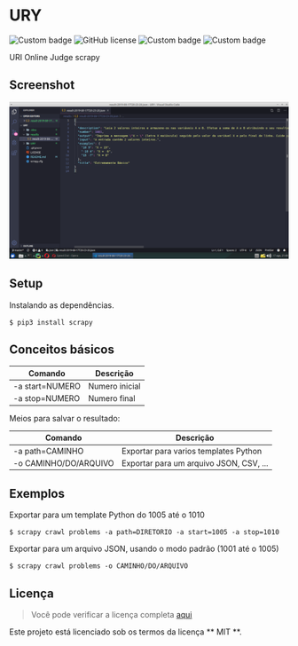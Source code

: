 # URY
![Custom badge](https://img.shields.io/badge/version-2.0-orange)
![GitHub license](https://img.shields.io/badge/license-MIT-blue)
![Custom badge](https://img.shields.io/badge/python-3.6-green)
![Custom badge](https://img.shields.io/badge/scrapy-1.7.3-yellow)

URI Online Judge scrapy

## Screenshot
![Screenshot](Screenshot.png)

## Setup
Instalando as dependências.
```shell script
$ pip3 install scrapy
```

## Conceitos básicos
|     Comando     |    Descrição   |
|-----------------|----------------|
| -a start=NUMERO | Numero inicial |
| -a stop=NUMERO  | Numero final   |

Meios para salvar o resultado:

|        Comando        |                Descrição                |
|-----------------------|-----------------------------------------|
| -a path=CAMINHO       | Exportar para varios templates Python   |
| -o CAMINHO/DO/ARQUIVO | Exportar para um arquivo JSON, CSV, ... |

## Exemplos
Exportar para um template Python do 1005 até o 1010
```shell script
$ scrapy crawl problems -a path=DIRETORIO -a start=1005 -a stop=1010
```

Exportar para um arquivo JSON, usando o modo padrão (1001 até o 1005)
```shell script
$ scrapy crawl problems -o CAMINHO/DO/ARQUIVO 
```

## Licença
>Você pode verificar a licença completa [aqui](LICENSE)

Este projeto está licenciado sob os termos da licença ** MIT **.